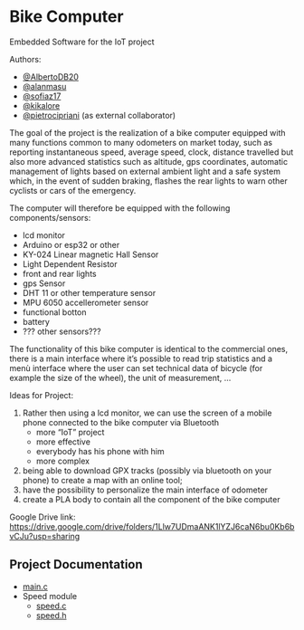 # Bike Computer

Embedded Software for the IoT project

Authors:
- [@AlbertoDB20](https://github.com/AlbertoDB20)
- [@alanmasu](https://github.com/alanmasu)
- [@sofiaz17](https://github.com/Sofiaz17)
- [@kikalore](https://github.com/kikalore)
- [@pietrocipriani](https://github.com/pietrocipriani) (as external collaborator)


The goal of the project is the realization of a bike computer equipped with many functions common to many odometers on market today, such as reporting instantaneous speed, average speed, clock, distance travelled but also more advanced statistics such as altitude, gps coordinates, automatic management of lights based on external ambient light and a safe system which, in the event of sudden braking, flashes the rear lights to warn other cyclists or cars of the emergency. 

The computer will therefore be equipped with the following components/sensors:
- lcd monitor
- Arduino or esp32 or other
- KY-024 Linear magnetic Hall Sensor
- Light Dependent Resistor
- front and rear lights
- gps Sensor 
- DHT 11 or other temperature sensor
- MPU 6050 accellerometer sensor
- functional botton
- battery 
- ??? other sensors???

The functionality of this bike computer is identical to the commercial ones, there is a main interface where it’s possible to read trip statistics and a menù interface where the user can set technical data of bicycle (for example the size of the wheel), the unit of measurement, … 

Ideas for Project:
1) Rather then using a lcd monitor, we can use the screen of a mobile phone connected to the bike computer via Bluetooth
	+ more “IoT” project 
	+ more effective
	+ everybody has his phone with him
	- more complex 
2) being able to download GPX tracks (possibly via bluetooth on your phone) to create a map with an online tool;
3) have the possibility to personalize the main interface of odometer 
4) create a PLA body to contain all the component of the bike computer


Google Drive link:
https://drive.google.com/drive/folders/1Llw7UDmaANK1lYZJ6caN6bu0Kb6bvCJu?usp=sharing

## Project Documentation

- [main.c](#main.c)
- Speed module
	- [speed.c](#speed.c)
	- [speed.h](#speed.h)
